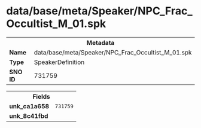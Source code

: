 <h1>data/base/meta/Speaker/NPC_Frac_Occultist_M_01.spk</h1><table><tr><th colspan="100%">Metadata</th></tr><tr><td><b>Name</b></td><td>data/base/meta/Speaker/NPC_Frac_Occultist_M_01.spk</td></tr><tr><td><b>Type</b></td><td>SpeakerDefinition</td></tr><tr><td><b>SNO ID</b></td><td>731759</td></tr></table>

<table><tr><th colspan="100%">Fields</th></tr><tr><td><b>unk_ca1a658</b></td><td><code>731759</code></td></tr><tr><td><b>unk_8c41fbd</b></td><td></td></tr></table>

